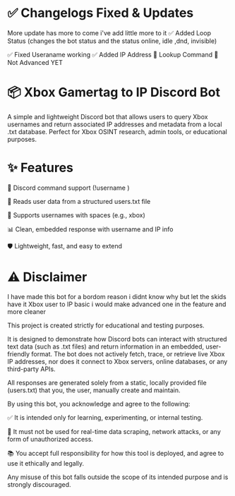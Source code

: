# ✅ Changelogs Fixed & Updates

More update has more to come i've add little more to it
✅ Added Loop Status (changes the bot status and the status online, idle ,dnd, invisible)

✅ Fixed Useraname working ✅ Added IP Address 
🔴 Lookup Command 🔴 Not Advanced YET
 
# 📦 Xbox Gamertag to IP Discord Bot
A simple and lightweight Discord bot that allows users to query Xbox usernames and return associated IP addresses and metadata from a local .txt database. Perfect for Xbox OSINT research, admin tools, or educational purposes.

# ✨ Features
💬 Discord command support (!username <Gamertag>)

📄 Reads user data from a structured users.txt file

🧠 Supports usernames with spaces (e.g., xbox)

📊 Clean, embedded response with username and IP info

🛡️ Lightweight, fast, and easy to extend


# ⚠️ Disclaimer

I have made this bot for a bordom reason i didnt know why but let the skids have it
Xbox user to IP basic i would make advanced one in the feature and more cleaner

This project is created strictly for educational and testing purposes.

It is designed to demonstrate how Discord bots can interact with structured text data (such as .txt files) and return information in an embedded, user-friendly format.
The bot does not actively fetch, trace, or retrieve live Xbox IP addresses, nor does it connect to Xbox servers, online databases, or any third-party APIs.

All responses are generated solely from a static, locally provided file (users.txt) that you, the user, manually create and maintain.

By using this bot, you acknowledge and agree to the following:

✅ It is intended only for learning, experimenting, or internal testing.

🚫 It must not be used for real-time data scraping, network attacks, or any form of unauthorized access.

📚 You accept full responsibility for how this tool is deployed, and agree to use it ethically and legally.

Any misuse of this bot falls outside the scope of its intended purpose and is strongly discouraged.

